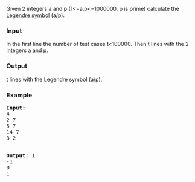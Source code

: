 <p>Given 2 integers a and&nbsp;p (1&lt;=a,p&lt;=1000000, p is prime) calculate the <a href="http://mathworld.wolfram.com/LegendreSymbol.html" target="_blank">Legendre symbol</a> (a/p).</p>
<h3>Input</h3>
<p>In the first line the number of test cases t&lt;100000. Then t lines with the 2 integers a and p.</p>
<h3>Output</h3>
<p>t&nbsp;lines with the Legendre symbol (a/p).</p>
<h3>Example</h3>
<pre><strong>Input:</strong>
4<br>2 7<br>5 7<br>14 7<br>3 2

<strong>Output:</strong>
1<br>-1<br>0<br>1</pre>